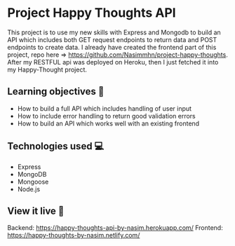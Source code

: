 # Project Happy Thoughts API

This project is to use my new skills with Express and Mongodb to build an API which includes both GET request endpoints to return data and POST endpoints to create data.
I already have created the frontend part of this project, repo here => https://github.com/Nasimmhn/project-happy-thoughts. After my RESTFUL api was deployed on Heroku, then I just fetched it into my Happy-Thought project.
 
## Learning objectives 🧠

* How to build a full API which includes handling of user input
* How to include error handling to return good validation errors
* How to build an API which works well with an existing frontend

## Technologies used 💻
* Express
* MongoDB
* Mongoose
* Node.js

## View it live 🎯

Backend: https://happy-thoughts-api-by-nasim.herokuapp.com/
Frontend: https://happy-thoughts-by-nasim.netlify.com/
